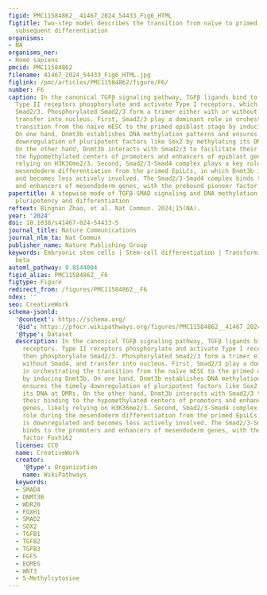```yaml
---
figid: PMC11584862__41467_2024_54433_Fig6_HTML
figtitle: Two-step model describes the transition from naïve to primed epiblast and
  subsequent differentiation
organisms:
- NA
organisms_ner:
- Homo sapiens
pmcid: PMC11584862
filename: 41467_2024_54433_Fig6_HTML.jpg
figlink: /pmc/articles/PMC11584862/figure/F6/
number: F6
caption: In the canonical TGFβ signaling pathway, TGFβ ligands bind to TGFβ receptors.
  Type II receptors phosphorylate and activate Type I receptors, which then phosphorylate
  Smad2/3. Phosphorylated Smad2/3 form a trimer either with or without Smad4, and
  transfer into nucleus. First, Smad2/3 play a dominant role in orchestrating the
  transition from the naïve mESC to the primed epiblast stage by inducing Dnmt3b.
  On one hand, Dnmt3b establishes DNA methylation patterns and ensures the timely
  downregulation of pluripotent factors like Sox2 by methylating its DNA at DMRs.
  On the other hand, Dnmt3b interacts with Smad2/3 to facilitate their binding to
  the hypomethylated centers of promoters and enhancers of epiblast genes, likely
  relying on H3K36me2/3. Second, Smad2/3-Smad4 complex plays a key role during the
  mesendoderm differentiation from the primed EpiLCs, in which Dnmt3b is downregulated
  and becomes less actively involved. The Smad2/3-Smad4 complex binds to the promoters
  and enhancers of mesendoderm genes, with the prebound pioneer factor Foxh162
papertitle: A stepwise mode of TGFβ-SMAD signaling and DNA methylation regulates naïve-to-primed
  pluripotency and differentiation
reftext: Bingnan Zhao, et al. Nat Commun. 2024;15(NA).
year: '2024'
doi: 10.1038/s41467-024-54433-5
journal_title: Nature Communications
journal_nlm_ta: Nat Commun
publisher_name: Nature Publishing Group
keywords: Embryonic stem cells | Stem-cell differentiation | Transforming growth factor
  beta
automl_pathway: 0.8144004
figid_alias: PMC11584862__F6
figtype: Figure
redirect_from: /figures/PMC11584862__F6
ndex: ''
seo: CreativeWork
schema-jsonld:
  '@context': https://schema.org/
  '@id': https://pfocr.wikipathways.org/figures/PMC11584862__41467_2024_54433_Fig6_HTML.html
  '@type': Dataset
  description: In the canonical TGFβ signaling pathway, TGFβ ligands bind to TGFβ
    receptors. Type II receptors phosphorylate and activate Type I receptors, which
    then phosphorylate Smad2/3. Phosphorylated Smad2/3 form a trimer either with or
    without Smad4, and transfer into nucleus. First, Smad2/3 play a dominant role
    in orchestrating the transition from the naïve mESC to the primed epiblast stage
    by inducing Dnmt3b. On one hand, Dnmt3b establishes DNA methylation patterns and
    ensures the timely downregulation of pluripotent factors like Sox2 by methylating
    its DNA at DMRs. On the other hand, Dnmt3b interacts with Smad2/3 to facilitate
    their binding to the hypomethylated centers of promoters and enhancers of epiblast
    genes, likely relying on H3K36me2/3. Second, Smad2/3-Smad4 complex plays a key
    role during the mesendoderm differentiation from the primed EpiLCs, in which Dnmt3b
    is downregulated and becomes less actively involved. The Smad2/3-Smad4 complex
    binds to the promoters and enhancers of mesendoderm genes, with the prebound pioneer
    factor Foxh162
  license: CC0
  name: CreativeWork
  creator:
    '@type': Organization
    name: WikiPathways
  keywords:
  - SMAD4
  - DNMT3B
  - WDR20
  - FOXH1
  - SMAD2
  - SOX2
  - TGFB1
  - TGFB2
  - TGFB3
  - FGF5
  - EOMES
  - WNT3
  - 5-Methylcytosine
---
```


